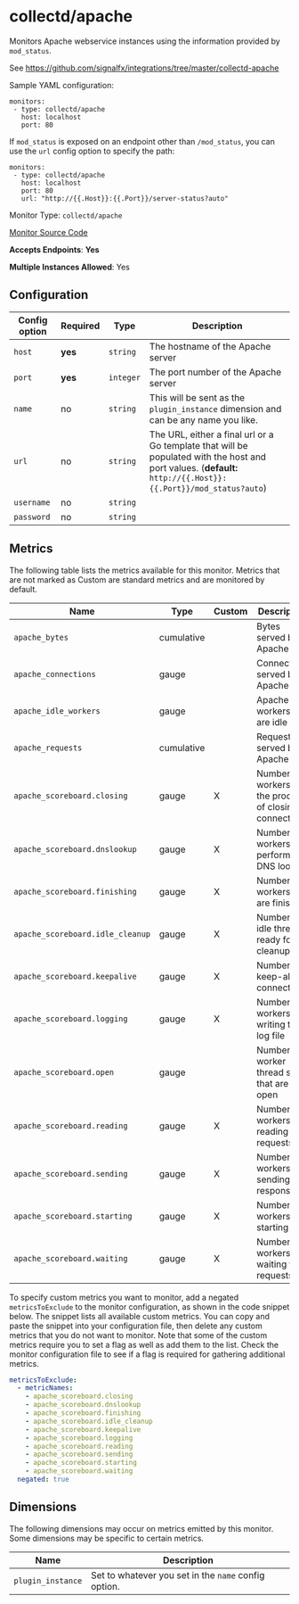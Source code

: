 <!--- GENERATED BY gomplate from scripts/docs/monitor-page.md.tmpl --->

# collectd/apache

 Monitors Apache webservice instances using
the information provided by `mod_status`.

See https://github.com/signalfx/integrations/tree/master/collectd-apache

Sample YAML configuration:

```
monitors:
 - type: collectd/apache
   host: localhost
   port: 80
```

If `mod_status` is exposed on an endpoint other than `/mod_status`, you can
use the `url` config option to specify the path:

```
monitors:
 - type: collectd/apache
   host: localhost
   port: 80
   url: "http://{{.Host}}:{{.Port}}/server-status?auto"
```


Monitor Type: `collectd/apache`

[Monitor Source Code](https://github.com/signalfx/signalfx-agent/tree/master/internal/monitors/collectd/apache)

**Accepts Endpoints**: **Yes**

**Multiple Instances Allowed**: Yes

## Configuration

| Config option | Required | Type | Description |
| --- | --- | --- | --- |
| `host` | **yes** | `string` | The hostname of the Apache server |
| `port` | **yes** | `integer` | The port number of the Apache server |
| `name` | no | `string` | This will be sent as the `plugin_instance` dimension and can be any name you like. |
| `url` | no | `string` | The URL, either a final url or a Go template that will be populated with the host and port values. (**default:** `http://{{.Host}}:{{.Port}}/mod_status?auto`) |
| `username` | no | `string` |  |
| `password` | no | `string` |  |




## Metrics

The following table lists the metrics available for this monitor. Metrics that are not marked as Custom are standard metrics and are monitored by default.

| Name | Type | Custom | Description |
| ---  | ---  | ---    | ---         |
| `apache_bytes` | cumulative |  | Bytes served by Apache |
| `apache_connections` | gauge |  | Connections served by Apache |
| `apache_idle_workers` | gauge |  | Apache workers that are idle |
| `apache_requests` | cumulative |  | Requests served by Apache |
| `apache_scoreboard.closing` | gauge | X | Number of workers in the process of closing connections |
| `apache_scoreboard.dnslookup` | gauge | X | Number of workers performing DNS lookup |
| `apache_scoreboard.finishing` | gauge | X | Number of workers that are finishing |
| `apache_scoreboard.idle_cleanup` | gauge | X | Number of idle threads ready for cleanup |
| `apache_scoreboard.keepalive` | gauge | X | Number of keep-alive connections |
| `apache_scoreboard.logging` | gauge | X | Number of workers writing to log file |
| `apache_scoreboard.open` | gauge |  | Number of worker thread slots that are open |
| `apache_scoreboard.reading` | gauge | X | Number of workers reading requests |
| `apache_scoreboard.sending` | gauge | X | Number of workers sending responses |
| `apache_scoreboard.starting` | gauge | X | Number of workers starting up |
| `apache_scoreboard.waiting` | gauge | X | Number of workers waiting for requests |

To specify custom metrics you want to monitor, add a negated `metricsToExclude` to the monitor configuration, as shown in the code snippet below. The snippet lists all available custom metrics. You can copy and paste the snippet into your configuration file, then delete any custom metrics that you do not want to monitor. 
Note that some of the custom metrics require you to set a flag as well as add them to the list. Check the monitor configuration file to see if a flag is required for gathering additional metrics.
```yaml 
metricsToExclude:
  - metricNames:
    - apache_scoreboard.closing
    - apache_scoreboard.dnslookup
    - apache_scoreboard.finishing
    - apache_scoreboard.idle_cleanup
    - apache_scoreboard.keepalive
    - apache_scoreboard.logging
    - apache_scoreboard.reading
    - apache_scoreboard.sending
    - apache_scoreboard.starting
    - apache_scoreboard.waiting
  negated: true
```



## Dimensions

The following dimensions may occur on metrics emitted by this monitor.  Some
dimensions may be specific to certain metrics.

| Name | Description |
| ---  | ---         |
| `plugin_instance` | Set to whatever you set in the `name` config option. |



